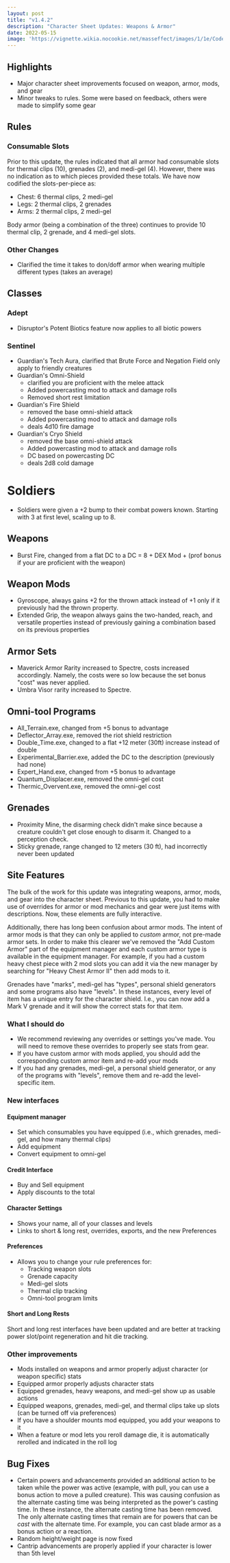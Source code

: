 ```yaml
---
layout: post
title: "v1.4.2"
description: "Character Sheet Updates: Weapons & Armor"
date: 2022-05-15
image: 'https://vignette.wikia.nocookie.net/masseffect/images/1/1e/Codex_ME_-_Upgrades.png/revision/latest?cb=20210715160429'
---
```


## Highlights

- Major character sheet improvements focused on weapon, armor, mods, and gear
- Minor tweaks to rules. Some were based on feedback, others were made to simplify some gear

## Rules

### Consumable Slots
Prior to this update, the rules indicated that all armor had consumable slots for thermal clips (10), grenades (2), and medi-gel (4).
However, there was no indication as to which pieces provided these totals. We have now codified the slots-per-piece as:

- Chest: 6 thermal clips, 2 medi-gel
- Legs: 2 thermal clips, 2 grenades
- Arms: 2 thermal clips, 2 medi-gel

Body armor (being a combination of the three) continues to provide 10 thermal clip, 2 grenade, and 4 medi-gel slots.

### Other Changes

- Clarified the time it takes to don/doff armor when wearing multiple different types (takes an average)

## Classes

### Adept

- Disruptor's Potent Biotics feature now applies to all biotic powers

### Sentinel

- Guardian's Tech Aura, clarified that Brute Force and Negation Field only apply to friendly creatures
- Guardian's Omni-Shield
  - clarified you are proficient with the melee attack
  - Added powercasting mod to attack and damage rolls
  - Removed short rest limitation
- Guardian's Fire Shield
  - removed the base omni-shield attack
  - Added powercasting mod to attack and damage rolls
  - deals 4d10 fire damage
- Guardian's Cryo Shield
  - removed the base omni-shield attack
  - Added powercasting mod to attack and damage rolls
  - DC based on powercasting DC
  - deals 2d8 cold damage

# Soldiers

- Soldiers were given a +2 bump to their combat powers known. Starting with 3 at first level, scaling up to 8.

## Weapons

- Burst Fire, changed from a flat DC to a DC = 8 + DEX Mod + (prof bonus if your are proficient with the weapon)

## Weapon Mods

- Gyroscope, always gains +2 for the thrown attack instead of +1 only if it previously had the thrown property.
- Extended Grip, the weapon always gains the two-handed, reach, and versatile properties instead of previously gaining a combination based on its previous properties

## Armor Sets

- Maverick Armor Rarity increased to Spectre, costs increased accordingly. Namely, the costs were so low because the set bonus "cost" was never applied.
- Umbra Visor rarity increased to Spectre.

## Omni-tool Programs

- All_Terrain.exe, changed from +5 bonus to advantage
- Deflector_Array.exe, removed the riot shield restriction
- Double_Time.exe, changed to a flat +12 meter (30ft) increase instead of double
- Experimental_Barrier.exe, added the DC to the description (previously had none)
- Expert_Hand.exe, changed from +5 bonus to advantage
- Quantum_Displacer.exe, removed the omni-gel cost
- Thermic_Overvent.exe, removed the omni-gel cost

## Grenades

- Proximity Mine, the disarming check didn't make since because a creature couldn't get close enough to disarm it. Changed to a perception check.
- Sticky grenade, range changed to 12 meters (30 ft), had incorrectly never been updated

## Site Features

The bulk of the work for this update was integrating weapons, armor, mods, and gear into the character sheet. Previous to this
update, you had to make use of overrides for armor or mod mechanics and gear were just items with descriptions. Now, these
elements are fully interactive.

Additionally, there has long been confusion about armor mods. The intent of armor mods is that they can only be applied to
_custom_ armor, not pre-made armor sets. In order to make this clearer we've removed the "Add Custom Armor" part of the equipment manager
and each custom armor type is available in the equipment manager. For example, if you had a custom heavy chest piece with 2 mod slots
you can add it via the new manager by searching for "Heavy Chest Armor II" then add mods to it.

Grenades have "marks", medi-gel has "types", personal shield generators and some programs also have "levels". In these
instances, every level of item has a unique entry for the character shield. I.e., you can now add a Mark V grenade and
it will show the correct stats for that item.

### What I should do

- We recommend reviewing any overrides or settings you've made. You will need to remove these overrides to properly see
stats from gear.
- If you have custom armor with mods applied, you should add the corresponding custom armor item and re-add your mods
- If you had any grenades, medi-gel, a personal shield generator, or any of the programs with "levels", remove them and re-add
the level-specific item.

### New interfaces

#### Equipment manager

- Set which consumables you have equipped (i.e., which grenades, medi-gel, and how many thermal clips)
- Add equipment
- Convert equipment to omni-gel

#### Credit Interface

- Buy and Sell equipment
- Apply discounts to the total

#### Character Settings

- Shows your name, all of your classes and levels
- Links to short & long rest, overrides, exports, and the new Preferences

#### Preferences

- Allows you to change your rule preferences for:
  - Tracking weapon slots
  - Grenade capacity
  - Medi-gel slots
  - Thermal clip tracking
  - Omni-tool program limits

#### Short and Long Rests
Short and long rest interfaces have been updated and are better at tracking power slot/point regeneration and hit die tracking.

### Other improvements
- Mods installed on weapons and armor properly adjust character (or weapon specific) stats
- Equipped armor properly adjusts character stats
- Equipped grenades, heavy weapons, and medi-gel show up as usable actions
- Equipped weapons, grenades, medi-gel, and thermal clips take up slots (can be turned off via preferences)
- If you have a shoulder mounts mod equipped, you add your weapons to it
- When a feature or mod lets you reroll damage die, it is automatically rerolled and indicated in the roll log

## Bug Fixes

- Certain powers and advancements provided an additional action to be taken while the power was active (example, with
pull, you can use a bonus action to move a pulled creature). This was causing confusion as the alternate casting time
was being interpreted as the power's casting time. In these instance, the alternate casting time has been removed. The only
alternate casting times that remain are for powers that can be _cast_ with the alternate time. For example, you can cast
blade armor as a bonus action or a reaction.
- Random height/weight page is now fixed
- Cantrip advancements are properly applied if your character is lower than 5th level

